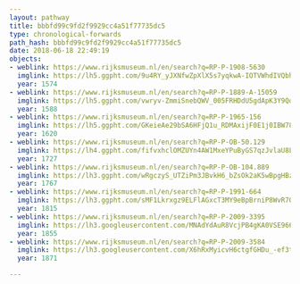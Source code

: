 ```yaml
---
layout: pathway
title: bbbfd99c9fd2f9929cc4a51f77735dc5
type: chronological-forwards
path_hash: bbbfd99c9fd2f9929cc4a51f77735dc5
date: 2018-06-18 22:49:19
objects:
- weblink: https://www.rijksmuseum.nl/en/search?q=RP-P-1908-5630
  imglink: https://lh5.ggpht.com/9u4RY_yJXNfwZpXlX5s7yqkwA-IOTVWhdIVQbhTG0wFg0pkwpc3JHV1GaRUgq_kbgXs5fOgcQNEFHyFJmjZHoXSTcfw=s200
  year: 1574
- weblink: https://www.rijksmuseum.nl/en/search?q=RP-P-1889-A-15059
  imglink: https://lh5.ggpht.com/vwryv-ZmmiSnebQWV_005FRHDdU5gdApK3Y9Qo8_2Lfkknup9TCtQ75ZI0sRXhSwHsEgf3T9koPY8CPFYUuDS2bcHWsm=s200
  year: 1588
- weblink: https://www.rijksmuseum.nl/en/search?q=RP-P-1965-156
  imglink: https://lh5.ggpht.com/GKeieAe29bSA6HFjQ1u_RDMAxijF0E1j0IBW78mNbXLeHD376UWsSv6FPHa1lJnnIZ74WRAsu6NpL3eU9d62B01LxnI=s200
  year: 1620
- weblink: https://www.rijksmuseum.nl/en/search?q=RP-P-OB-50.129
  imglink: https://lh4.ggpht.com/fifvxhclOMZUYn4AW1MxeYPuByGS7qzJvlaU8LSX3L1IfkarzARVeR1n0bGG85CT0dDnXGOfBSoMwdj3Cr19lj1wYLQ=s200
  year: 1727
- weblink: https://www.rijksmuseum.nl/en/search?q=RP-P-OB-104.889
  imglink: https://lh3.ggpht.com/wRgczyS_UTZiPm3JBvkH6_bZsOk2aK5wBpgHBzJ8SGgoo2mF4H-f1koAuysA35yAtRoXqoDD7ZPJnP-TIQQBThaJTg=s200
  year: 1767
- weblink: https://www.rijksmuseum.nl/en/search?q=RP-P-1991-664
  imglink: https://lh3.ggpht.com/sMF1Lkrxgz9ELFlAGxcT3MY9eBpBrniP8WvR7OlCxZrRhayqlerofgJLVOw_111-f7FAS9Lkswz0StyC9ssspBCwtZE=s200
  year: 1815
- weblink: https://www.rijksmuseum.nl/en/search?q=RP-P-2009-3395
  imglink: https://lh3.googleusercontent.com/MNAdYdAuR8VcjPB4gKA0VSE966ZO4tHR5rbYUbPeVvuqcWHT8Gf3C2fuj921E4m2UXGO9-2kr5oemMgyWV5uUrK634c=s200
  year: 1855
- weblink: https://www.rijksmuseum.nl/en/search?q=RP-P-2009-3584
  imglink: https://lh3.googleusercontent.com/X6hRxMyicvH6ctgfGHDu_-ef3tcsJ5W8jASGPceCEVEuYCEN9TUqQk2cdpp-Lx24PHe-BwzW6-RAudmlN5XO3MSZ_ts=s200
  year: 1871

---
```

